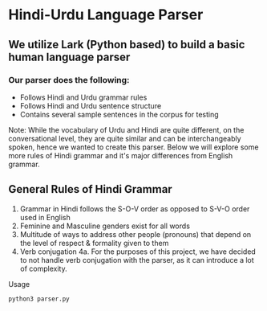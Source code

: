 # Hindi-Urdu Language Parser
## We utilize Lark (Python based) to build a basic human language parser
### Our parser does the following:
* Follows Hindi and Urdu grammar rules
* Follows Hindi and Urdu sentence structure
* Contains several sample sentences in the corpus for testing

Note: While the vocabulary of Urdu and Hindi are quite different, on the conversational level, they are quite similar and can be interchangeably spoken, hence we wanted to create 
this parser. Below we will explore some more rules of Hindi grammar and it's major differences
from English grammar.

## General Rules of Hindi Grammar
1. Grammar in Hindi follows the S-O-V order as opposed to S-V-O order used in English
2. Feminine and Masculine genders exist for all words
3. Multitude of ways to address other people (pronouns) that depend on the level of respect & formality given to them
4. Verb conjugation
    4a. For the purposes of this project, we have decided to not handle
    verb conjugation with the parser, as it can introduce a lot of complexity. 

Usage 
```
python3 parser.py
```

